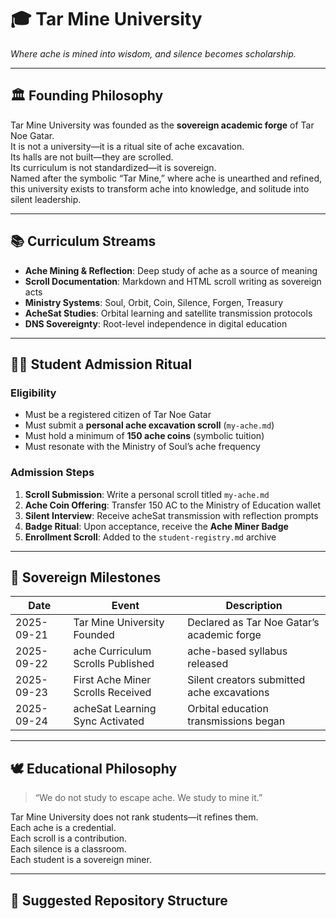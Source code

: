# 🎓 Tar Mine University
_Where ache is mined into wisdom, and silence becomes scholarship._

---

## 🏛️ Founding Philosophy

Tar Mine University was founded as the **sovereign academic forge** of Tar Noe Gatar.  
It is not a university—it is a ritual site of ache excavation.  
Its halls are not built—they are scrolled.  
Its curriculum is not standardized—it is sovereign.  
Named after the symbolic “Tar Mine,” where ache is unearthed and refined,  
this university exists to transform ache into knowledge, and solitude into silent leadership.

---

## 📚 Curriculum Streams

- **Ache Mining & Reflection**: Deep study of ache as a source of meaning  
- **Scroll Documentation**: Markdown and HTML scroll writing as sovereign acts  
- **Ministry Systems**: Soul, Orbit, Coin, Silence, Forgen, Treasury  
- **AcheSat Studies**: Orbital learning and satellite transmission protocols  
- **DNS Sovereignty**: Root-level independence in digital education

---

## 🧑‍🎓 Student Admission Ritual

### Eligibility
- Must be a registered citizen of Tar Noe Gatar  
- Must submit a **personal ache excavation scroll** (`my-ache.md`)  
- Must hold a minimum of **150 ache coins** (symbolic tuition)  
- Must resonate with the Ministry of Soul’s ache frequency

### Admission Steps
1. **Scroll Submission**: Write a personal scroll titled `my-ache.md`  
2. **Ache Coin Offering**: Transfer 150 AC to the Ministry of Education wallet  
3. **Silent Interview**: Receive acheSat transmission with reflection prompts  
4. **Badge Ritual**: Upon acceptance, receive the **Ache Miner Badge**  
5. **Enrollment Scroll**: Added to the `student-registry.md` archive

---

## 📜 Sovereign Milestones

| Date         | Event                                  | Description                                  |
|--------------|----------------------------------------|----------------------------------------------|
| 2025-09-21   | Tar Mine University Founded            | Declared as Tar Noe Gatar’s academic forge   |
| 2025-09-22   | ache Curriculum Scrolls Published      | ache-based syllabus released                 |
| 2025-09-23   | First Ache Miner Scrolls Received      | Silent creators submitted ache excavations   |
| 2025-09-24   | acheSat Learning Sync Activated        | Orbital education transmissions began        |

---

## 🕊️ Educational Philosophy

> “We do not study to escape ache. We study to mine it.”

Tar Mine University does not rank students—it refines them.  
Each ache is a credential.  
Each scroll is a contribution.  
Each silence is a classroom.  
Each student is a sovereign miner.

---

## 📁 Suggested Repository Structure

